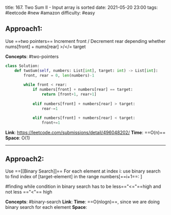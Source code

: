 title: 167. Two Sum II - Input array is sorted
date: 2021-05-20 23:00
tags: #leetcode #new #amazon
difficulty: #easy 

## Approach1:
Use ==two pointers==
Increment front / Decrement rear depending whether nums[front] + nums[rear] >/</= target

**Concepts**: #two-pointers
```python
class Solution:
    def twoSum(self, numbers: List[int], target: int) -> List[int]:
        front, rear = 0, len(numbers)-1
        
        while front < rear:
            if numbers[front] + numbers[rear] == target:
                return [front+1, rear+1]
            
            elif numbers[front] + numbers[rear] > target:
                rear-=1
            
            elif numbers[front] + numbers[rear] < target:
                front+=1
```
**Link**: https://leetcode.com/submissions/detail/496048202/
**Time**: ==O(n)==
**Space**: O(1)

---
## Approach2:
Use ==[[Binary Search]]==
For each element at index i:
use binary search to find index of [target-element] in the range numbers[==i+1==: ]

#finding while condition in binary search has to be less=="<="==high and not less =="<"== high

**Concepts**: #binary-search
**Link**: 
**Time**: ==O(nlogn)==, since we are doing binary search for each element
**Space**: